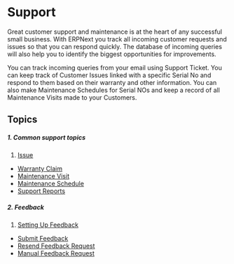 <!-- add-breadcrumbs -->
# Support

Great customer support and maintenance is at the heart of any successful small
business. With ERPNext you track all incoming customer requests and issues
so that you can respond quickly. The database of incoming
queries will also help you to identify the biggest opportunities for
improvements.

You can track incoming queries from your email using Support
Ticket. You can keep track of Customer Issues linked with a specific
Serial No and respond to them based on their warranty and other information.
You can also make Maintenance Schedules for Serial NOs and keep a record of
all Maintenance Visits made to your Customers.

## Topics

##### 1. Common support topics
1. [Issue](/docs/user/manual/en/support/issue)
- [Warranty Claim](/docs/user/manual/en/support/warranty-claim)
- [Maintenance Visit](/docs/user/manual/en/support/maintenance-visit)
- [Maintenance Schedule](/docs/user/manual/en/support/maintenance-schedule)
- [Support Reports](/docs/user/manual/en/support/support_reports)

##### 2. Feedback

1. [Setting Up Feedback](/docs/user/manual/en/setting-up/feedback/setting-up-feedback)
- [Submit Feedback](/docs/user/manual/en/setting-up/feedback/submit-feedback)
- [Resend Feedback Request](/docs/user/manual/en/setting-up/feedback/resend-feedback-request)
- [Manual Feedback Request](/docs/user/manual/en/setting-up/feedback/manual-feedback-request)


